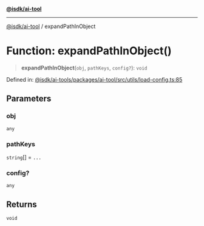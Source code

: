 [**@isdk/ai-tool**](../README.md)

***

[@isdk/ai-tool](../globals.md) / expandPathInObject

# Function: expandPathInObject()

> **expandPathInObject**(`obj`, `pathKeys`, `config?`): `void`

Defined in: [@isdk/ai-tools/packages/ai-tool/src/utils/load-config.ts:85](https://github.com/isdk/ai-tool.js/blob/d0765f898f217d97c57c6949502b4a7bef5dce5e/src/utils/load-config.ts#L85)

## Parameters

### obj

`any`

### pathKeys

`string`[] = `...`

### config?

`any`

## Returns

`void`
